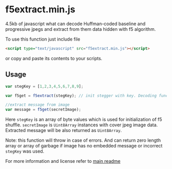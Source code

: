 f5extract.min.js
================

4.5kb of javascript what can decode Huffman-coded baseline and progressive jpegs and extract from them data hidden with f5 algorithm.

To use this function just include file
```html
<script type="text/javascript" src="f5extract.min.js"></script>
```
or copy and paste its contents to your scripts.

Usage
-----

```js
var stegKey = [1,2,3,4,5,6,7,8,9];

var f5get = f5extract(stegKey); // init stegger with key. Decoding function is returned.

//extract message from image
var message = f5get(secretImage);
```

Here `stegKey` is an array of byte values which is used for initialization of f5 shuffle. `secretImage` is `Uint8Array` instances with cover jpeg image data. Extracted message will be also returned as `Uint8Array`.

Note: this function will throw in case of errors. And can return zero length array or array of garbage if image has no embedded message or incorrect `stegKey` was used.

For more information and license refer to [main readme](../README.md)
